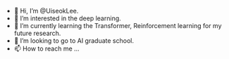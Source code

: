 - 👋 Hi, I’m @UiseokLee.
- 👀 I’m interested in the deep learning.
- 🌱 I’m currently learning the Transformer, Reinforcement learning for my future research.
- 💞️ I’m looking to go to AI graduate school.
- 📫 How to reach me ...

<!---
uiseoklee/uiseoklee is a ✨ special ✨ repository because its `README.md` (this file) appears on your GitHub profile.
You can click the Preview link to take a look at your changes.
--->
